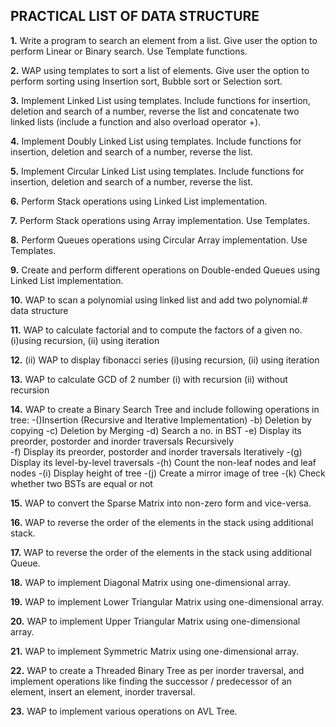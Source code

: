 ## PRACTICAL LIST OF DATA STRUCTURE



**1.**  Write a program to search an element from a list. Give user the option to perform Linear or
    Binary search. Use Template functions.

**2.** WAP using templates to sort a list of elements. Give user the option to perform sorting using
  Insertion sort, Bubble sort or Selection sort.

**3.** Implement Linked List using templates. Include functions for insertion, deletion and search of
    a number, reverse the list and concatenate two linked lists (include a function and also overload
    operator +).

**4.** Implement Doubly Linked List using templates. Include functions for insertion, deletion and
  search of a number, reverse the list.

**5.** Implement Circular Linked List using templates. Include functions for insertion, deletion and
  search of a number, reverse the list.

**6.** Perform Stack operations using Linked List implementation.

**7.** Perform Stack operations using Array implementation. Use Templates.

**8.** Perform Queues operations using Circular Array implementation. Use Templates.

**9.** Create and perform different operations on Double-ended Queues using Linked List
  implementation.

**10.** WAP to scan a polynomial using linked list and add two polynomial.# data structure

**11.** WAP to calculate factorial and to compute the factors of a given no. (i)using recursion, (ii)
  using iteration

**12.** (ii) WAP to display fibonacci series (i)using recursion, (ii) using iteration

**13.** WAP to calculate GCD of 2 number (i) with recursion (ii) without recursion

**14.** WAP to create a Binary Search Tree and include following operations in tree: 
  -()Insertion (Recursive and Iterative Implementation)
  -b) Deletion by copying
  -c) Deletion by Merging
  -d) Search a no. in BST
  -e) Display its preorder, postorder and inorder traversals Recursively  
  -f) Display its preorder, postorder and inorder traversals Iteratively
  -(g) Display its level-by-level traversals
  -(h) Count the non-leaf nodes and leaf nodes
  -(i) Display height of tree
  -(j) Create a mirror image of tree
  -(k) Check whether two BSTs are equal or not
  
**15.** WAP to convert the Sparse Matrix into non-zero form and vice-versa.

**16.** WAP to reverse the order of the elements in the stack using additional stack.

**17.** WAP to reverse the order of the elements in the stack using additional Queue.

**18.** WAP to implement Diagonal Matrix using one-dimensional array.

**19.** WAP to implement Lower Triangular Matrix using one-dimensional array.

**20.** WAP to implement Upper Triangular Matrix using one-dimensional array.

**21.** WAP to implement Symmetric Matrix using one-dimensional array.

**22.** WAP to create a Threaded Binary Tree as per inorder traversal, and implement operations like
  finding the successor / predecessor of an element, insert an element, inorder traversal.

**23.** WAP to implement various operations on AVL Tree.
